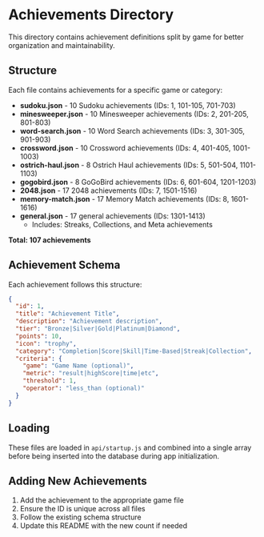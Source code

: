 # Achievements Directory

This directory contains achievement definitions split by game for better organization and maintainability.

## Structure

Each file contains achievements for a specific game or category:

- **sudoku.json** - 10 Sudoku achievements (IDs: 1, 101-105, 701-703)
- **minesweeper.json** - 10 Minesweeper achievements (IDs: 2, 201-205, 801-803)
- **word-search.json** - 10 Word Search achievements (IDs: 3, 301-305, 901-903)
- **crossword.json** - 10 Crossword achievements (IDs: 4, 401-405, 1001-1003)
- **ostrich-haul.json** - 8 Ostrich Haul achievements (IDs: 5, 501-504, 1101-1103)
- **gogobird.json** - 8 GoGoBird achievements (IDs: 6, 601-604, 1201-1203)
- **2048.json** - 17 2048 achievements (IDs: 7, 1501-1516)
- **memory-match.json** - 17 Memory Match achievements (IDs: 8, 1601-1616)
- **general.json** - 17 general achievements (IDs: 1301-1413)
  - Includes: Streaks, Collections, and Meta achievements

**Total: 107 achievements**

## Achievement Schema

Each achievement follows this structure:

```json
{
  "id": 1,
  "title": "Achievement Title",
  "description": "Achievement description",
  "tier": "Bronze|Silver|Gold|Platinum|Diamond",
  "points": 10,
  "icon": "trophy",
  "category": "Completion|Score|Skill|Time-Based|Streak|Collection",
  "criteria": {
    "game": "Game Name (optional)",
    "metric": "result|highScore|time|etc",
    "threshold": 1,
    "operator": "less_than (optional)"
  }
}
```

## Loading

These files are loaded in `api/startup.js` and combined into a single array before being inserted into the database during app initialization.

## Adding New Achievements

1. Add the achievement to the appropriate game file
2. Ensure the ID is unique across all files
3. Follow the existing schema structure
4. Update this README with the new count if needed
